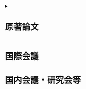 <details>
<summary><div>

# 原著論文

</div></summary>
<div>

1. "Write-error rate of nanoscale magnetic tunnel junctions in the precessional regime",<br>
Takaharu Saino, Shun Kanai, **Motoya Shinozaki**, Butsurin Jinnai, Hideo Sato, Shunsuke Fukami, and Hideo Ohno,<br>
Applied Physics Letters 115, 142406 (2019).<br><br>

1. "Free-layer Size Dependence of Anisotropy Field in Nanoscale CoFeB/MgO Magnetic Tunnel Junctions"<br>
**Motoya Shinozaki**, Junta Igarashi, Hideo Sato, and Hideo Ohno,<br>
Applied Physics Express 11, 043001 (2018).<br><br>

1. "Damping constant in a free layer in nanoscale CoFeB/MgO magnetic tunnel junctions investigated by homodyne-detected ferromagnetic resonance"<br>
**Motoya Shinozaki**, Eriko Hirayama, Shun Kanai, Hideo Sato, Fumihiro Matsukura, and Hideo Ohno,<br>
Applied Physics Express 10, 013001 (2017).<br><br>

</div>
</details>

# 国際会議



# 国内会議・研究会等
